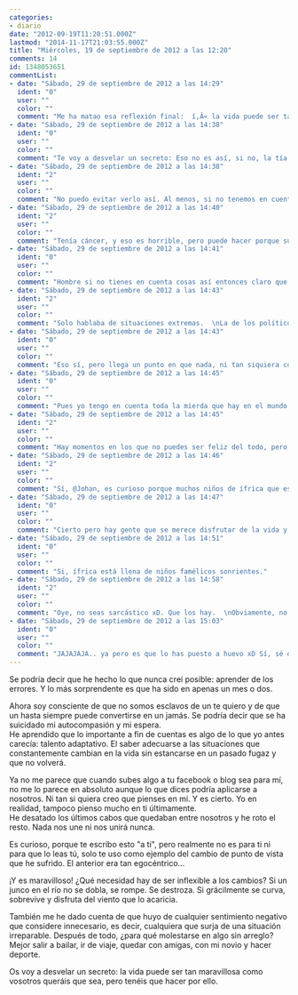 ```yaml
---
categories:
- diario
date: "2012-09-19T11:20:51.000Z"
lastmod: "2014-11-17T21:03:55.000Z"
title: "Miércoles, 19 de septiembre de 2012 a las 12:20"
comments: 14
id: 1348053651
commentList:
- date: "Sábado, 29 de septiembre de 2012 a las 14:29"
  ident: "0"
  user: ""
  color: ""
  comment: "Me ha matao esa reflexión final:  í‚Â« la vida puede ser tan maravillosa como vosotros queráis que sea, pero tenéis que hacer por elloí‚Â»."
- date: "Sábado, 29 de septiembre de 2012 a las 14:38"
  ident: "0"
  user: ""
  color: ""
  comment: "Te voy a desvelar un secreto: Eso no es así, si no, la tía de mi madre no hubiese muerto hace cuatro días de cáncer después de estar peleando tres años, si vives con bambi en el mundo de pixar tal vez, pero muchas veces haces por ello para nada. Eso no quiere decir que si te esfuerzas no te vayan a pasar cosas buenas pero hay cosas que no podemos controlar y que por mucho que hagas no puedes hacer la vida maravillosa. No obstante respeto tu filosofía."
- date: "Sábado, 29 de septiembre de 2012 a las 14:38"
  ident: "2"
  user: ""
  color: ""
  comment: "No puedo evitar verlo así. Al menos, si no tenemos en cuenta la gente que pasa hambre y está en condiciones penosas."
- date: "Sábado, 29 de septiembre de 2012 a las 14:40"
  ident: "2"
  user: ""
  color: ""
  comment: "Tenía cáncer, y eso es horrible, pero puede hacer porque su vida sea todo lo maravillosa que pueda a pesar de esa situación."
- date: "Sábado, 29 de septiembre de 2012 a las 14:41"
  ident: "0"
  user: ""
  color: ""
  comment: "Hombre si no tienes en cuenta cosas así entonces claro que la vida es maravillosa, si yo no tengo en cuenta que hay muchos políticos cabrones y corruptos en los altos cargos pues la corrupción en la política no existe :)."
- date: "Sábado, 29 de septiembre de 2012 a las 14:43"
  ident: "2"
  user: ""
  color: ""
  comment: "Solo hablaba de situaciones extremas.  \nLa de los políticos por ejemplo, no lo es. Puedes aprender a ser feliz aún con ella o luhar porque no sea así, siendo de ese modo también feliz."
- date: "Sábado, 29 de septiembre de 2012 a las 14:43"
  ident: "0"
  user: ""
  color: ""
  comment: "Eso sí, pero llega un punto en que nada, ni tan siquiera controlaba sus funciones corporales y tenía alucinaciones, ahí creo que tanto su hija como familia y ella misma poco pueden hacer para estar maravillosamente, no obstante lo repito en muchas circunstancias tu filosofía es bastante útil."
- date: "Sábado, 29 de septiembre de 2012 a las 14:45"
  ident: "0"
  user: ""
  color: ""
  comment: "Pues yo tengo en cuenta toda la mierda que hay en el mundo y la vida me parece estupenda por hecho de que estoy vivo... aunque sí que hay momentos en los que la vida parece una puta mierda, pero eso no es nada comparado con los momentos en los que parece que vale la pena."
- date: "Sábado, 29 de septiembre de 2012 a las 14:45"
  ident: "2"
  user: ""
  color: ""
  comment: "Hay momentos en los que no puedes ser feliz del todo, pero eso forma parte de que la vida sea tan maravillosa. Si siempre fuese perfecta, no lo disfrutaríamos como se merece."
- date: "Sábado, 29 de septiembre de 2012 a las 14:46"
  ident: "2"
  user: ""
  color: ""
  comment: "Sí, @Johan, es curioso porque muchos niños de ífrica que están mediomuertos de hambre son más felices que niños de clase media, por ejemplo."
- date: "Sábado, 29 de septiembre de 2012 a las 14:47"
  ident: "0"
  user: ""
  color: ""
  comment: "Cierto pero hay gente que se merece disfrutar de la vida y no puede por desgracia y otros amargados podrían aprender tu filosofia.  \n  \nNo digo nonbres anjoh."
- date: "Sábado, 29 de septiembre de 2012 a las 14:51"
  ident: "0"
  user: ""
  color: ""
  comment: "Si, ífrica está llena de niños famélicos sonrientes."
- date: "Sábado, 29 de septiembre de 2012 a las 14:58"
  ident: "2"
  user: ""
  color: ""
  comment: "Oye, no seas sarcástico xD. Que los hay.  \nObviamente, no todos, he dicho algunos."
- date: "Sábado, 29 de septiembre de 2012 a las 15:03"
  ident: "0"
  user: ""
  color: ""
  comment: "JAJAJAJA.. ya pero es que lo has puesto a huevo xD Sí, sé que hay niños que no han visto en su vida un caramelo que son felices."
---
```


Se podría decir que he hecho lo que nunca creí posible: aprender de los errores. Y lo más sorprendente es que ha sido en apenas un mes o dos.  
  
Ahora soy consciente de que no somos esclavos de un te quiero y de que un hasta siempre puede convertirse en un jamás. Se podría decir que se ha suicidado mi autocompasión y mi espera.  
He aprendido que lo importante a fin de cuentas es algo de lo que yo antes carecía: talento adaptativo. El saber adecuarse a las situaciones que constantemente cambian en la vida sin estancarse en un pasado fugaz y que no volverá.  
  
Ya no me parece que cuando subes algo a tu facebook o blog sea para mí, no me lo parece en absoluto aunque lo que dices podría aplicarse a nosotros. Ni tan si quiera creo que pienses en mí. Y es cierto. Yo en realidad, tampoco pienso mucho en ti últimamente.  
He desatado los últimos cabos que quedaban entre nosotros y he roto el resto. Nada nos une ni nos unirá nunca.  
  
Es curioso, porque te escribo esto "a ti", pero realmente no es para ti ni para que lo leas tú, solo te uso como ejemplo del cambio de punto de vista que he sufrido. El anterior era tan egocéntrico...  
  
¡Y es maravilloso! ¿Qué necesidad hay de ser inflexible a los cambios? Si un junco en el río no se dobla, se rompe. Se destroza. Si grácilmente se curva, sobrevive y disfruta del viento que lo acaricia.   
  
También me he dado cuenta de que huyo de cualquier sentimiento negativo que considere innecesario, es decir, cualquiera que surja de una situación irreparable. Después de todo, ¿para qué molestarse en algo sin arreglo? Mejor salir a bailar, ir de viaje, quedar con amigas, con mi novio y hacer deporte.  
  
Os voy a desvelar un secreto: la vida puede ser tan maravillosa como vosotros queráis que sea, pero tenéis que hacer por ello.